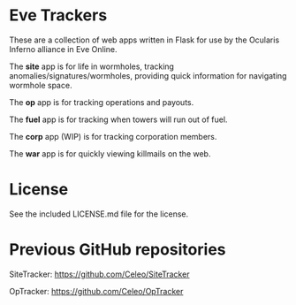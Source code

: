 # Eve Trackers

These are a collection of web apps written in Flask for use by the Ocularis Inferno alliance in Eve Online.

The **site** app is for life in wormholes, tracking anomalies/signatures/wormholes, providing quick information for navigating wormhole space.

The **op** app is for tracking operations and payouts.

The **fuel** app is for tracking when towers will run out of fuel.

The **corp** app (WIP) is for tracking corporation members.

The **war** app is for quickly viewing killmails on the web.

# License

See the included LICENSE.md file for the license.

# Previous GitHub repositories

SiteTracker: https://github.com/Celeo/SiteTracker

OpTracker: https://github.com/Celeo/OpTracker
